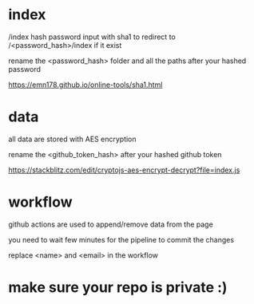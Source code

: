 # index

/index hash password input with sha1 to redirect to /<password_hash>/index if it exist  

rename the \<password_hash\> folder and all the paths after your hashed password

https://emn178.github.io/online-tools/sha1.html

# data

all data are stored with AES encryption

rename the \<github_token_hash\> after your hashed github token

https://stackblitz.com/edit/cryptojs-aes-encrypt-decrypt?file=index.js

# workflow

github actions are used to append/remove data from the page 

you need to wait few minutes for the pipeline to commit the changes

replace \<name\> and \<email\> in the workflow

# make sure your repo is private :)
